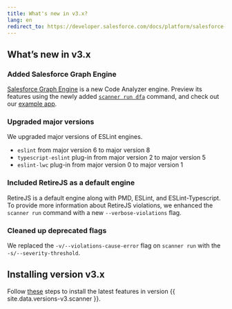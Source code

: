 ```yaml
---
title: What's new in v3.x?
lang: en
redirect_to: https://developer.salesforce.com/docs/platform/salesforce-code-analyzer/guide/code-analyzer-3x.html
---
```


## What’s new in v3.x

### Added Salesforce Graph Engine
[Salesforce Graph Engine](./en/v3.x/salesforce-graph-engine/introduction/) is a new Code Analyzer engine. Preview its features using the newly added [`scanner run dfa`](./en/v3.x/scanner-commands/dfa/) command, and check out our [example app](./en/v3.x/salesforce-graph-engine/try-it-yourself/).

### Upgraded major versions
We upgraded major versions of ESLint engines.

* `eslint` from major version 6 to major version 8
* `typescript-eslint` plug-in from major version 2 to major version 5
* `eslint-lwc` plug-in from major version 0 to major version 1

### Included RetireJS as a default engine
RetireJS is a default engine along with PMD, ESLint, and ESLint-Typescript. To provide more information about RetireJS violations, we enhanced the `scanner run` command with a new `--verbose-violations` flag.

### Cleaned up deprecated flags
We replaced the  `-v/--violations-cause-error` flag on `scanner run` with the `-s/--severity-threshold`.

## Installing version v3.x
Follow [these](./en/v3.x/getting-started/install) steps to install the latest features in version {{ site.data.versions-v3.scanner }}.
